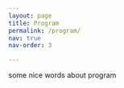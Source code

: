 ```yaml
---
layout: page
title: Program
permalink: /program/
nav: true
nav-order: 3

---
```

some nice words about program
